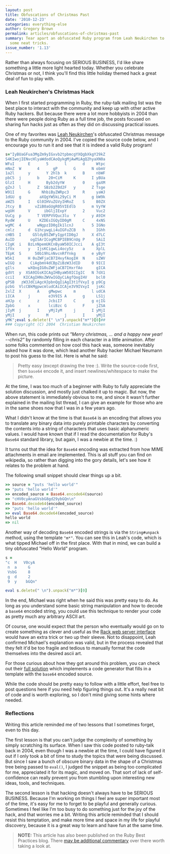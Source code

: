 ```yaml
---
layout: post
title: Obfuscations of Christmas Past
date: '2010-12-23'
categories: everything-else
author: Gregory Brown
permalink: articles/obfuscations-of-christmas-past
summary: Tear apart an obfuscated Ruby program from Leah Neukirchen to learn
  some neat tricks.
issue_number: '1.13'
---
```


Rather than always focusing on SERIOUS BUSINESS, I'd like share something a little more light hearted today. Whether you celebrate Christmas or not, I think you'll find this little holiday themed hack a great deal of fun to play with.

### Leah Neukirchen's Christmas Hack

When I first started programming in Ruby, the ruby-talk mailing list was the best place to interact with the community and keep up with other active Ruby hackers. But because there were a lot more hobbyists in 2004 than there were people doing Ruby as a full time job, the posts focused on sharing fun hacks just as often as they did on discussing practical issues.

One of my favorites was [Leah Neukirchen](http://twitter.com/#!/chneukirchen)'s obfuscated Christmas message to the Ruby community in 2004. I've copied the source code below, and I encourage you to run it and see that it is indeed a valid Ruby program!

```ruby
s="IyBUaGFua3MgZm9yIGxvb2tpbmcgYXQgbXkgY29kZ
S4KIwojIENvcHlyaWdodCAoQykgMjAwMiAgQ2hyaXN0a
WFuI      E       5       l       d     Wtpc                                
mNoZ  W       4      gP       G       N obmV
1a2l      y       Y 2hlb  k       B     nbWF
pbC5  j       b    20+CiM     K       I yBUa
GlzI      H       Byb2dyYW        0     gaXM
gZnJ  l       Z  SBzb2Z0d2F   y       Z Tsge
W91I      G     NhbiByZWRpc3      R     yaWJ
1dGU  g        aXQgYW5kL29yCi M       g bW9k
aWZ5      I   Gl0IHVuZGVyIHRoZ    S     B0ZX
Jtcy  B      vZiB0aGUgR05VIEdlb       m VyYW
wgUH      V      ibGljIExpY       2     Vuc2
UuCg  p       T VERPVVQuc3lu  Y       y A9IH
RydW      U    KZDEsIGQyID0gM     C     4xNS
wgMC  4       wNgpzID0gIk1lcnJ        5 IGNo
cmlz      d  G1hcywgLi4uIGFuZCB   h     IGhh
cHB5  I     G5ldyB5ZWFyIgptID0gJ      X d7LC
AuID       ogISArICogMCBPIEB9CnUg P     SAiI
CIgK  i   BzLnNpemUKCnByaW50ICJcci    A gI3t
1fVx      y   IjsKCigwLi4ocy5z    a     XplL
TEpK  S      50b19hLnNvcnRfYnkg       e yByY
W5kI      H 0uZWFjaCB7IHxyfAogIH  N     sZWV
wIGQ  x    CiAgbmV4dCBpZiBzW3JdID     0 9ICI
gIls      wXQogIG0uZWFjaCB7IHxrfAo      gICA
gdVt  y  XSA9IGsKICAgIHByaW50ICIgIC   N 7dX1
cciI    KICAgIHNsZWVwIGQyCiAgfQogIHV    bcl0
gPSB   zW3JdCiAgcHJpbnQgIiAgI3t1fVxyI g p9Cg
pzbG  VlcCBkMgpwcmludCAiICAje3V9IVxyI   jsKc
2xlZ  X       A    gMwpwc     m       l udCA
iICA      j        e3V9IS A       g     LS1j
aHJp  c       z    JcbiI7     C       g ojIG
ZpbG      x        lciBzc G       F     jZSA
jIyM  j       I    yMjIyM     j       I yMjI
yMjI      y       M       j       I     yMjI
yMK";eval s.delete!(" \n").unpack("m*")[0]##
### Copyright (C) 2004  Christian Neukirchen
```

When run, this code prints out <i>"Merry christmas, ... and a happy new year! --chris2"</i> by randomly filling in each character in a little animation. After some folks commented on how cool this hack was, someone inevitably asked how it was done, which lead another Ruby hacker Michael Neumann to post his guess to the list. Here is what he said:

>Pretty easy (except drawing the tree :). Write the source-code first, then `base64` encode it, and insert newlines/whitespace to make the picture.

At the time, I was too much of a beginner with Ruby to fully appreciate the solution discussion, and mostly just chalked it up to magic. But now, the above statement is immediately obvious to me, and since it wasn't further explained in the mailing list thread, I can give an example for those who are in the same shoes now that I was in a few years ago.

What I didn't know at the time is that `Base64` is an encoding that allows you to translate any binary data into purely printable characters by converting the contents into a string of characters that uses basic alphanumeric values. I would have known that if I read the documentation for Ruby's `Base64` standard library, but again, I was a newbie at the time. :)

It turns out that the idea for `Base64` encoding was extracted from how MIME attachments in email are implemented. This is all stuff you can find on wikipedia, so rather than digging into the gory details, let's see how it relates to the problem at hand.

The following small snippet should clear things up a bit.

```ruby
>> source = "puts 'hello world'"
=> "puts 'hello world'"
>> encoded_source = Base64.encode64(source)
=> "cHV0cyAnaGVsbG8gd29ybGQn\n"
>> Base64.decode64(encoded_source)
=> "puts 'hello world'"
>> eval Base64.decode64(encoded_source)
hello world
=> nil
```

Another way of decoding `Base64` encoded strings is via the `String#unpack` method, using the template `"m*"`. You can see this in Leah's code, which is what tipped Michael off in the first place. With that in mind, we can build a tiny obfuscated "Hello World" program.

```ruby
s = 
"c  H   V0cyA 
 n  a     G
 VsbG     8
 g  d     2
 9  y    bGQn"

eval s.delete(" \n").unpack("m*")[0]
```

In the end, Michael was right when he said this was pretty easy to do. As long
as you understand some basic string manipulation and how to decode a `base64` 
encoded string, you could use this technique to render your code as pretty much any arbitrary ASCII art.

Of course, one would expect that the person who eventually would go on to create something as clever and useful as the [Rack web server interface](https://github.com/rack/rack) would have an extra trick or two up their sleeve. Not to disappoint, Leah confirmed Michael's explanation was valid, but in the process revealed that they felt it'd be too fragile and tedious to manually format the code themselves into the desired ascii art.

For those curious about how they got around this problem, you can check out their [full solution](http://groups.google.com/group/comp.lang.ruby/msg/aa5b4f8eaa85e6b8?dmode=source)
 which implements a code generator that fills in a template with the `base64` encoded source.

While the code should be pretty easy to follow with a little effort, feel free to post questions here if you need help figuring things out. It's a really neat bit of code and is worth exploring, so I don't mind giving some hints where needed.

### Reflections

Writing this article reminded me of two lessons that I sometimes forget, even to this day.

The first lesson is that you can't judge the complexity of something by simply scratching its surface. When I saw this code posted to ruby-talk back in 2004, even though I was a newbie at the time, I could have figured it out if I only took a bit of time to study the topics that were being discussed. But since I saw a bunch of obscure binary data in the shape of a Christmas tree being passed to `eval()`, I judged the snippet as being too complicated for me, appreciated it for its magic, and moved on. That sort of lack of self-confidence can really prevent you from stumbling upon interesting new ideas, tools, and techniques.

The second lesson is that hacking doesn't always have to be SERIOUS BUSINESS.
Because I'm working on things I feel are super important most of the time, it's
easy for me to forget to be playful and generally curious. Sometimes I feel like
I'm too busy to do something just for the joy of the hack, and that worries me a bit. 
Writing this article reminded that I should resist this temptation, and make more 
time and space in my life for playful discovery, because it is a great way to learn 
and have fun at the same time.

  
> **NOTE:** This article has also been published on the Ruby Best Practices blog. There [may be additional commentary](http://blog.rubybestpractices.com/posts/gregory/045-issue-14-obfuscations.html#disqus_thread) 
over there worth taking a look at.
